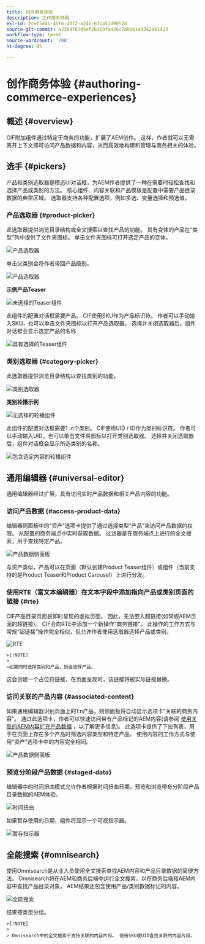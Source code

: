 ```yaml
---
title: 创作商务体验
description: 工作商务体验
exl-id: 2cef5d4b-45f6-4d72-a24b-67ca53d9057d
source-git-commit: a23b4767d5ef26363fa426c7d0a01a3342a81423
workflow-type: tm+mt
source-wordcount: '708'
ht-degree: 0%

---
```


# 创作商务体验 {#authoring-commerce-experiences}

## 概述 {#overview}

CIF附加组件通过特定于商务的功能，扩展了AEM创作。 这样，作者就可以无需离开上下文即可访问产品数据和内容，从而高效地构建和管理与商务相关的体验。

## 选手 {#pickers}

产品和类别选取器是模态UI对话框，为AEM作者提供了一种在需要时轻松查找和选择产品或类别的方法。 核心组件、内容关联和产品模板是配置中需要产品目录数据的典型区域。 选取器支持各种配置选项，例如多选、变量选择和预选值。

### 产品选取器 {#product-picker}

此选取器提供浏览目录结构或全文搜索以查找产品的功能。 具有变体的产品在“类型”列中提供了文件夹图标。 单击文件夹图标可打开选定产品的变体。

![产品选取器](../assets/authoring/product-picker.png)

单击父类别会将作者带回产品级别。

![产品选取器](../assets/authoring/product-picker-variation.png)

**示例产品Teaser**

![未选择的Teaser组件](../assets/authoring/teaser_component_without_selection.png)

此组件的配置对话框需要产品。 CIF使用SKU作为产品标识符。 作者可以手动输入SKU，也可以单击文件夹图标以打开产品选取器。 选择并关闭选取器后，组件对话框会显示选定产品的名称

![具有选择的Teaser组件](../assets/authoring/teaser_component_with_selection.png)

### 类别选取器 {#category-picker}

此选取器提供浏览目录结构以查找类别的功能。

![类别选取器](../assets/authoring/category-picker.png)

**类别轮播示例**

![无选择的轮播组件](../assets/authoring/carousel_component_without_selection.png)

此组件的配置对话框需要1 :n个类别。 CIF使用UID / ID作为类别标识符。 作者可以手动输入UID，也可以单击文件夹图标以打开类别选取器。 选择并关闭选取器后，组件对话框会显示所选类别的名称。

![包含选定内容的轮播组件](../assets/authoring/carousel_component_with_selection.png)

## 通用编辑器 {#universal-editor}

通用编辑器经过扩展，具有访问实时产品数据和相关产品内容的功能。

### 访问产品数据 {#access-product-data}

编辑器侧面板中的“资产”选项卡提供了通过选择类型“产品”来访问产品数据的权限。 从配置的商务端点中实时获取数据。 过滤器是在商务端点上进行的全文搜索，用于查找特定产品。

![产品数据侧面板](../assets/authoring/products-side-panel.png)

与资产类似，产品可以在页面（默认创建Product Teaser组件）或组件（当前支持的是Product Teaser和Product Carousel）上进行分发。

### 使用RTE（富文本编辑器）在文本字段中添加指向产品或类别页面的链接  {#rte}

CIF产品目录页面是即时呈现的虚拟页面。 因此，无法嵌入超链接(如常规AEM页面的超链接)。 CIF会向RTE中添加一个新操作“商务链接”。 此操作的工作方式与常规“超链接”操作完全相似，但允许作者使用选取器选择产品或类别。

![RTE](../assets/authoring/RTE.png)

    >[!NOTE]
    >
    >如果同时选择类别和产品，则会选择产品。

这会创建一个占位符链接，在页面呈现时，该链接将被实际链接替换。

### 访问关联的产品内容 {#associated-content}

如果通用编辑器识别页面上的1:n产品，则侧面板将自动显示选项卡“关联的商务内容”。 通过此选项卡，作者可以快速访问带有产品标记的AEM内容(请参阅 [使用关联的AEM内容扩充产品数据](./enrich-product-associated-content.md) ，以了解更多信息)。 此选项卡提供了下拉列表，用于在页面上存在多个产品时筛选内容类型和特定产品。 使用内容的工作方式与使用“资产”选项卡中的内容完全相同。

![产品数据侧面板](../assets/authoring/associated-commerce-content-tab.png)

### 预览分阶段产品数据 {#staged-data}

编辑器中的时间扭曲模式允许作者根据时间扭曲日期，预览和浏览带有分阶段产品目录数据的AEM体验。

![时间扭曲](../assets/authoring/timewarp.png)

如果暂存使用的日期，组件将显示一个可视指示器。

![暂存指示器](../assets/authoring/staged-indicator.png)

## 全能搜索 {#omnisearch}

使用Omnisearch是从业人员使用全文搜索查找AEM内容和产品目录数据的简便方法。 Omnisearch将在AEM和商务后端中运行全文搜索，以在商务后端和AEM内容中查找产品目录对象。 AEM结果还包含使用产品/类别数据标记的内容。

![全能搜索](../assets/authoring/omnisearch.png)

结果按类型分组。

    >[!NOTE]
    >
    > Omnisearch中的全文搜索不支持关联的内容片段。 使用SKU或UID查找关联的内容片段。
